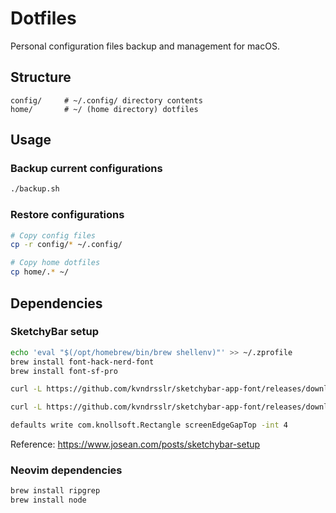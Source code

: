 
# Dotfiles

Personal configuration files backup and management for macOS.

## Structure

```
config/     # ~/.config/ directory contents
home/       # ~/ (home directory) dotfiles
```

## Usage

### Backup current configurations

```bash
./backup.sh
```

### Restore configurations

```bash
# Copy config files
cp -r config/* ~/.config/

# Copy home dotfiles
cp home/.* ~/
```

## Dependencies

### SketchyBar setup

```bash
echo 'eval "$(/opt/homebrew/bin/brew shellenv)"' >> ~/.zprofile
brew install font-hack-nerd-font
brew install font-sf-pro

curl -L https://github.com/kvndrsslr/sketchybar-app-font/releases/download/v1.0.16/sketchybar-app-font.ttf -o $HOME/Library/Fonts/sketchybar-app-font.ttf

curl -L https://github.com/kvndrsslr/sketchybar-app-font/releases/download/v1.0.20/icon_map_fn.sh -o ~/.config/sketchybar/plugins/icon_map_fn.sh

defaults write com.knollsoft.Rectangle screenEdgeGapTop -int 4
```

Reference: <https://www.josean.com/posts/sketchybar-setup>

### Neovim dependencies

```bash
brew install ripgrep
brew install node
```
